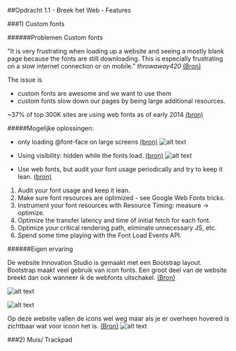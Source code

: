 ##Opdracht 1.1 - Breek het Web - Features

###1) Custom fonts

######Problemen Custom fonts

"It is very frustrating when loading up a website and seeing a mostly blank page because the fonts are still downloading. This is especially frustrating on a slow internet connection or on mobile."
*throwaway420* [(Bron)](https://news.ycombinator.com/item?id=7244465)

The issue is 
* custom fonts are awesome and we want to use them 
* custom fonts slow down our pages by being large additional resources.

~37% of top 300K sites are using web fonts as of early 2014 [(bron)](https://www.igvita.com/2014/01/31/optimizing-web-font-rendering-performance/)

#####Mogelijke oplossingen:
* only loading @font-face on large screens [(bron)](https://css-tricks.com/preventing-the-performance-hit-from-custom-fonts/) ![alt text](https://linda2912.github.io/browserTechnologies/onlyLargeScreens.png "Only for large screens")


* Using visibility: hidden while the fonts load. [(bron)](http://blog.typekit.com/2010/10/29/font-events-controlling-the-fout/) ![alt text](https://linda2912.github.io/browserTechnologies/visibleHidden.png "Ovisibility is hidden by onloaded fonts")


* Use web fonts, but audit your font usage periodically and try to keep it lean. [(bron)](https://www.igvita.com/2014/01/31/optimizing-web-font-rendering-performance/)

1. Audit your font usage and keep it lean.
2. Make sure font resources are optimized - see Google Web Fonts tricks.
3. Instrument your font resources with Resource Timing: measure → optimize.
4. Optimize the transfer latency and time of initial fetch for each font.
5. Optimize your critical rendering path, eliminate unnecessary JS, etc.
6. Spend some time playing with the Font Load Events API.



######Eigen ervaring

De website Innovation Studio is gemaakt met een Bootstrap layout. Bootstrap maakt veel gebruik van icon fonts. Een groot deel van de website breekt dan ook wanneer ik de webfonts uitschakel. [(Bron)](http://www.innovationstudio.ninja/)

![alt text](https://linda2912.github.io/browserTechnologies/noWebFont.png "disabled webfont")

![alt text](https://linda2912.github.io/browserTechnologies/webFont.png "abled webfont")

Op deze website vallen de icons wel weg maar als je er overheen hovered is zichtbaar wat voor icoon het is. [(Bron)](https://bootstrapbay.com/blog/built-with-bootstrap/)
![alt text](https://linda2912.github.io/browserTechnologies/mouseOver.png "mouse over event")




###2) Muis/ Trackpad

